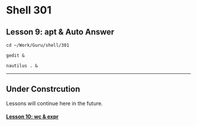 # Shell 301
## Lesson 9: apt & Auto Answer

`cd ~/Work/Guru/shell/301`

`gedit &`

`nautilus . &`
___

## Under Constrcution
Lessons will continue here in the future.

#### [Lesson 10: wc & expr](https://github.com/inkVerb/guru/blob/master/301-shell/Lesson-10.md)
